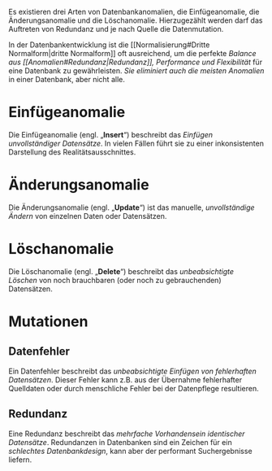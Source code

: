 Es existieren drei Arten von Datenbankanomalien, die Einfügeanomalie, die Änderungsanomalie und die Löschanomalie. Hierzugezählt werden darf das Auftreten von Redundanz und je nach Quelle die Datenmutation.

In der Datenbankentwicklung ist die [[Normalisierung#Dritte Normalform|dritte Normalform]] oft ausreichend, um die perfekte *Balance aus [[Anomalien#Redundanz|Redundanz]], Performance und Flexibilität* für eine Datenbank zu gewährleisten. *Sie eliminiert auch die meisten Anomalien* in einer Datenbank, aber nicht alle.
# Einfügeanomalie
Die Einfügeanomalie (engl. „**Insert**“) beschreibt das *Einfügen unvollständiger Datensätze*. In vielen Fällen führt sie zu einer inkonsistenten Darstellung des Realitätsausschnittes.
# Änderungsanomalie
Die Änderungsanomalie (engl. „**Update**“) ist das manuelle, *unvollständige Ändern* von einzelnen Daten oder Datensätzen.
# Löschanomalie
Die Löschanomalie (engl. „**Delete**“) beschreibt das *unbeabsichtigte Löschen* von noch brauchbaren (oder noch zu gebrauchenden) Datensätzen.

# Mutationen
## Datenfehler
Ein Datenfehler beschreibt das *unbeabsichtigte Einfügen von fehlerhaften Datensätzen*. Dieser Fehler kann z.B. aus der Übernahme fehlerhafter Quelldaten oder durch menschliche Fehler bei der Datenpflege resultieren.
## Redundanz
Eine Redundanz beschreibt das *mehrfache Vorhandensein identischer Datensätze*. Redundanzen in Datenbanken sind ein Zeichen für ein *schlechtes Datenbankdesign*, kann aber der performant Suchergebnisse liefern.
